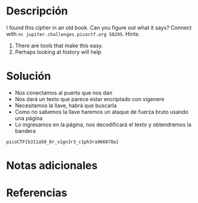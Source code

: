 # Descripción
I found this cipher in an old book. Can you figure out what it says? Connect with `nc jupiter.challenges.picoctf.org 58295`.
Hints:
1. There are tools that make this easy.
2. Perhaps looking at history will help
# Solución
- Nos conectamos al puerto que nos dan
- Nos dará un texto que parece estar encriptado con vigenere
- Necesitamos la llave, habrá que buscarla
- Como no sabemos la llave haremos un ataque de fuerza bruto usando una página
- Lo ingresamos en la página, nos decodificará el texto y obtendremos la bandera
```
picoCTF{b311a50_0r_v1gn3r3_c1ph3ra966878a}
```
# Notas adicionales
# Referencias
